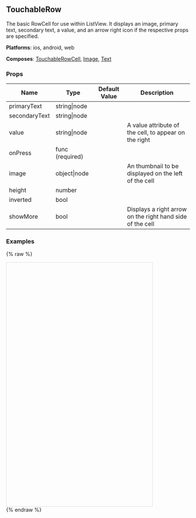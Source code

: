 ## TouchableRow 
 
The basic RowCell for use within ListView. It displays
an image, primary text, secondary text, a value,
and an arrow right icon if the respective props are
specified.

__Platforms__:  ios, android, web
 
 __Composes__: [TouchableRowCell](TouchableRowCell.md), [Image](Image.md), [Text](Text.md) 


 ### Props
Name | Type | Default Value | Description
--- | --- | --- | --- 
primaryText | string&#124;node |   | 
secondaryText | string&#124;node |   | 
value | string&#124;node |   | A value attribute of the cell, to appear on the right
onPress | func  (required) |   | 
image | object&#124;node |   | An thumbnail to be displayed on the left of the cell
height | number  |   | 
inverted | bool  |   | 
showMore | bool  |   | Displays a right arrow on the right hand side of the cell
 

  ### Examples

  {% raw %}

  <script src="https://fb.me/react-15.2.1.js"></script>
  <script src="https://fb.me/react-dom-15.2.1.js"></script>
  <script src="https://rawgit.com/bmcmahen/panza/docs/docs/assets/ReactNative.js"></script>
  <script src="https://rawgit.com/bmcmahen/panza/docs/docs/assets/panza.web.js"></script>
  <link href='https://cdn.rawgit.com/driftyco/ionicons/3.0/dist/css/ionicons.css' rel='stylesheet'><link>
  <div style="position: relative; width: 400px; height: 667px; border: 1px solid #ddd;" id='react-root'></div>
  <script>
'use strict';

var _Panza = Panza;
var Button = _Panza.Button;
var Divider = _Panza.Divider;
var Base = _Panza.Base;
var Text = _Panza.Text;
var _ReactNative = ReactNative;
var ListView = _ReactNative.ListView;


function noop() {
  console.log('button pressed');
}

var ds = new ListView.DataSource({
  rowHasChanged: function rowHasChanged(r1, r2) {
    return r1 !== r2;
  }
});

var Module = function Module(_ref) {
  var examples = _ref.examples;


  var datas = ds.cloneWithRows(examples);

  return React.createElement(Base, {
    Component: ListView,
    dataSource: datas,
    renderRow: function renderRow(row) {
      return React.createElement(
        Base,
        { py: 2 },
        React.createElement(
          Base,
          { px: 2 },
          React.createElement(
            Text,
            { mb: 1, bold: true },
            row.title
          )
        ),
        React.createElement(
          Base,
          row.props,
          row.render()
        ),
        React.createElement(
          Base,
          { p: 2, mt: 1 },
          React.createElement(
            'code',
            null,
            React.createElement(
              'pre',
              null,
              row.exampleString || row.code
            )
          )
        )
      );
    },
    renderSeparator: function renderSeparator(a, b) {
      return React.createElement(Divider, { key: a + b });
    }
  });
};

var Examples = function Examples() {
  var _Panza2 = Panza;
  var TouchableRow = _Panza2.TouchableRow;
  var InputGroup = _Panza2.InputGroup;


  return [{
    title: 'Touchable Row',
    render: function render() {
      return React.createElement(
        InputGroup,
        null,
        React.createElement(TouchableRow, {
          primaryText: 'Primary Text',
          secondaryText: 'Secondary Text',
          value: 'Value',
          onPress: noop
        })
      );
    },
    code: '<TouchableRow\n            primaryText=\'Primary Text\'\n            secondaryText=\'Secondary Text\'\n            value=\'Value\'\n            onPress={noop}\n          />',
    code: '<InputGroup>\n          <TouchableRow\n            primaryText=\'Primary Text\'\n            secondaryText=\'Secondary Text\'\n            value=\'Value\'\n            onPress={noop}\n          />\n        </InputGroup>'
  }, {
    title: 'Touchable Row',
    render: function render() {
      return React.createElement(
        InputGroup,
        null,
        React.createElement(TouchableRow, {
          image: { uri: 'http://placehold.it/150x150' },
          primaryText: 'Primary Text',
          secondaryText: 'Secondary Text',
          value: 'Value',
          onPress: noop
        })
      );
    },
    code: '<TouchableRow\n            image={{ uri: \'http://placehold.it/150x150\' }}\n            primaryText=\'Primary Text\'\n            secondaryText=\'Secondary Text\'\n            value=\'Value\'\n            onPress={noop}\n          />',
    code: '<InputGroup>\n          <TouchableRow\n            image={{ uri: \'http://placehold.it/150x150\' }}\n            primaryText=\'Primary Text\'\n            secondaryText=\'Secondary Text\'\n            value=\'Value\'\n            onPress={noop}\n          />\n        </InputGroup>'
  }];
};

var App = function App() {
  return React.createElement(Module, { examples: Examples() });
};

ReactNative.AppRegistry.registerComponent('MyApp', function () {
  return App;
});
ReactNative.AppRegistry.runApplication('MyApp', {
  rootTag: document.getElementById('react-root')
});
  </script>
  {% endraw %}
